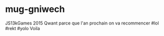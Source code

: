 # mug-gniwech
JS13kGames 2015 Qwant parce que l'an prochain on va recommencer #lol #rekt #yolo
Voila
